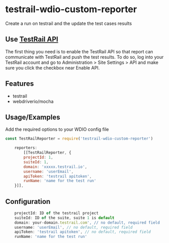 
# testrail-wdio-custom-reporter #

Create a run on testrail and the update the test cases results

## Use [TestRail API](https://www.gurock.com/testrail/docs/api/reference) ##

The first thing you need is to enable the TestRail API so that report can communicate with TestRail and push the test results.
To do so, log into your TestRail account and go to Administration > Site Settings > API and make sure you click the checkbox near Enable API.

## Features ##

- testrail
- webdriverio/mocha

## Usage/Examples ##

Add the required options to your WDIO config file

```javascript
const TestRailReporter = require('testrail-wdio-custom-reporter')

    reporters: 
        [[TestRailReporter, {
        projectId: 1,
        suiteId: 1,
        domain: 'xxxxx.testrail.io',
        username: 'userEmail',
        apiToken: 'testrail apitoken',
        runName: 'name for the test run'  
    }]],
```

## Configuration ##

```javascript
    projectId: ID of the testrail project
    suiteId: ID of the suite, suite 1 is default 
    domain: your-domain.testrail.com', // no default, required field
    username: 'userEmail', // no default, required field
    apiToken: 'testrail apitoken', // no default, required field
    runName: 'name for the test run'
```
